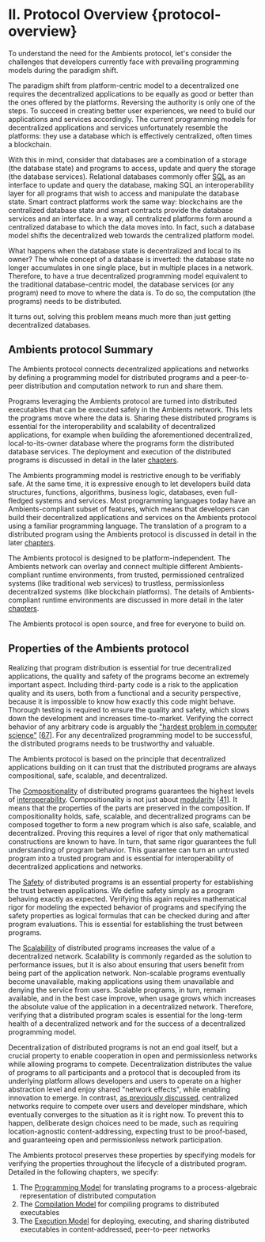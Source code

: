 # II. Protocol Overview {protocol-overview}

To understand the need for the Ambients protocol, let's consider the challenges that developers currently face with prevailing programming models during the paradigm shift.

The paradigm shift from platform-centric model to a decentralized one requires the decentralized applications to be equally as good or better than the ones offered by the platforms. Reversing the authority is only one of the steps. To succeed in creating better user experiences, we need to build our applications and services accordingly. The current programming models for decentralized applications and services unfortunately resemble the platforms: they use a database which is effectively centralized, often times a blockchain.

With this in mind, consider that databases are a combination of a storage (the database state) and programs to access, update and query the storage (the database services). Relational databases commonly offer [SQL](https://en.wikipedia.org/wiki/SQL) as an interface to update and query the database, making SQL an interoperability layer for all programs that wish to access and manipulate the database state. Smart contract platforms work the same way: blockchains are the centralized database state and smart contracts provide the database services and an interface. In a way, all centralized platforms form around a centralized database to which the data moves into. In fact, such a database model shifts the decentralized web towards the centralized platform model.

What happens when the database state is decentralized and local to its owner? The whole concept of a database is inverted: the database state no longer accumulates in one single place, but in multiple places in a network. Therefore, to have a true decentralized programming model equivalent to the traditional database-centric model, the database services (or any program) need to move to where the data is. To do so, the computation (the programs) needs to be distributed.

It turns out, solving this problem means much more than just getting decentralized databases.

## Ambients protocol Summary

The Ambients protocol connects decentralized applications and networks by defining a programming model for distributed programs and a peer-to-peer distribution and computation network to run and share them.

Programs leveraging the Ambients protocol are turned into distributed executables that can be executed safely in the Ambients network. This lets the programs move where the data is. Sharing these distributed programs is essential for the interoperability and scalability of decentralized applications, for example when building the aforementioned decentralized, local-to-its-owner database where the programs form the distributed database services. The deployment and execution of the distributed programs is discussed in detail in the later [chapters](https://github.com/ambientsprotocol/whitepaper/blob/master/07-execution-model.md).

The Ambients programming model is restrictive enough to be verifiably safe. At the same time, it is expressive enough to let developers build data structures, functions, algorithms, business logic, databases, even full-fledged systems and services. Most programming languages today have an Ambients-compliant subset of features, which means that developers can build their decentralized applications and services on the Ambients protocol using a familiar programming language. The translation of a program to a distributed program using the Ambients protocol is discussed in detail in the later [chapters](https://github.com/ambientsprotocol/whitepaper/blob/master/06-compilation-model.md).

The Ambients protocol is designed to be platform-independent. The Ambients network can overlay and connect multiple different Ambients-compliant runtime environments, from trusted, permissioned centralized systems (like traditional web services) to trustless, permissionless decentralized systems (like blockchain platforms). The details of Ambients-compliant runtime environments are discussed in more detail in the later [chapters](https://github.com/ambientsprotocol/whitepaper/blob/master/07-execution-model.md#runtime-environment).

The Ambients protocol is open source, and free for everyone to build on.

## Properties of the Ambients protocol

Realizing that program distribution is essential for true decentralized applications, the quality and safety of the programs become an extremely important aspect. Including third-party code is a risk to the application quality and its users, both from a functional and a security perspective, because it is impossible to know how exactly this code might behave. Thorough testing is required to ensure the quality and safety, which slows down the development and increases time-to-market. Verifying the correct behavior of any arbitrary code is arguably the ["hardest problem in computer science"](https://blog.paralleluniverse.co/2016/07/23/correctness-and-complexity/) [[67](#9a5521)]. For any decentralized programming model to be successful, the distributed programs needs to be trustworthy and valuable.

The Ambients protocol is based on the principle that decentralized applications building on it can trust that the distributed programs are always compositional, safe, scalable, and decentralized.

The [Compositionality](https://en.wikipedia.org/wiki/Denotational_semantics#Compositionality) of distributed programs guarantees the highest levels of [interoperability](https://en.wikipedia.org/wiki/Conceptual_interoperability). Compositionality is not just about [modularity](https://blog.statebox.org/modularity-vs-compositionality-a-history-of-misunderstandings-be0150033568) [[41](#d2985a)]. It means that the properties of the parts are preserved in the composition. If compositionality holds, safe, scalable, and decentralized programs can be composed together to form a new program which is also safe, scalable, and decentralized. Proving this requires a level of rigor that only mathematical constructions are known to have. In turn, that same rigor guarantees the full understanding of program behavior. This guarantee can turn an untrusted program into a trusted program and is essential for interoperability of decentralized applications and networks.

The [Safety](https://en.wikipedia.org/wiki/Software_system_safety) of distributed programs is an essential property for establishing the trust between applications. We define safety simply as a program behaving exactly as expected. Verifying this again requires mathematical rigor for modeling the expected behavior of programs and specifying the safety properties as logical formulas that can be checked during and after program evaluations. This is essential for establishing the trust between programs.

The [Scalability](https://en.wikipedia.org/wiki/Scalability) of distributed programs increases the value of a decentralized network. Scalability is commonly regarded as the solution to performance issues, but it is also about ensuring that users benefit from being part of the application network. Non-scalable programs eventually become unavailable, making applications using them unavailable and denying the service from users. Scalable programs, in turn, remain available, and in the best case improve, when usage grows which increases the absolute value of the application in a decentralized network. Therefore, verifying that a distributed program scales is essential for the long-term health of a decentralized network and for the success of a decentralized programming model.

Decentralization of distributed programs is not an end goal itself, but a crucial property to enable cooperation in open and permissionless networks while allowing programs to compete. Decentralization distributes the value of programs to all participants and a protocol that is decoupled from its underlying platform allows developers and users to operate on a higher abstraction level and enjoy shared "network effects", while enabling innovation to emerge. In contrast, [as previously discussed](https://github.com/ambientsprotocol/whitepaper/blob/master/03-introduction.md#background), centralized networks require to compete over users and developer mindshare, which eventually converges to the situation as it is right now. To prevent this to happen, deliberate design choices need to be made, such as requiring location-agnostic content-addressing, expecting trust to be proof-based, and guaranteeing open and permissionless network participation.

The Ambients protocol preserves these properties by specifying models for verifying the properties throughout the lifecycle of a distributed program. Detailed in the following chapters, we specify:

1. The [Programming Model](https://github.com/ambientsprotocol/whitepaper/blob/87546d2dff97de398cd26be2c0b3dd73d935df3e/05-distributed-programs-as-ambients.md#protocol-primitives) for translating programs to a process-algebraic representation of distributed computation
2. The [Compilation Model](https://github.com/ambientsprotocol/whitepaper/blob/master/06-compilation-model.md) for compiling programs to distributed executables
3. The [Execution Model](https://github.com/ambientsprotocol/whitepaper/blob/master/07-execution-model.md) for deploying, executing, and sharing distributed executables in content-addressed, peer-to-peer networks


